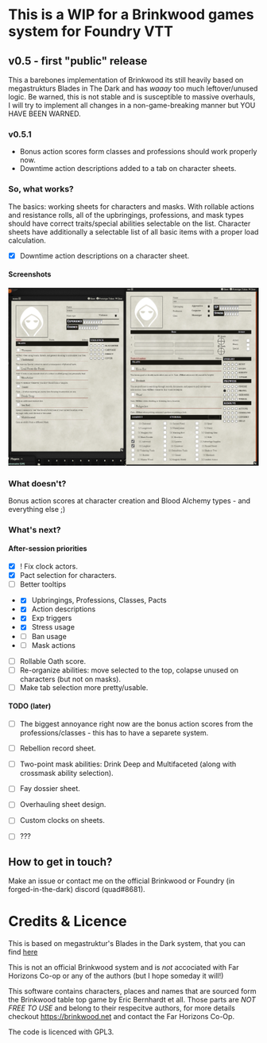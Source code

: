 # This is a WIP for a Brinkwood games system for Foundry VTT

## v0.5 - first "public" release
This a barebones implementation of Brinkwood its still heavily based on megastrukturs Blades in The Dark and has *waaay* too much leftover/unused logic.
Be warned, this is not stable and is susceptible to massive overhauls, I will try to implement all changes in a non-game-breaking manner but YOU HAVE BEEN WARNED.

### v0.5.1 
- Bonus action scores form classes and professions should work properly now.
- Downtime action descriptions added to a tab on character sheets.

### So, what works?
The basics: working sheets for characters and masks. With rollable actions and resistance rolls, all of the upbringings, professions, and mask types should have correct traits/special abilities selectable on the list. Character sheets have additionally a selectable list of all basic items with a proper load calculation.

- [x] Downtime action descriptions on a character sheet.

#### Screenshots

![image](./images/brinkwood_sheets.png)

### What doesn't?
Bonus action scores at character creation and Blood Alchemy types - and everything else ;)

### What's next?

#### After-session priorities
- [x] ! Fix clock actors.
- [x] Pact selection for characters.
- [ ] Better tooltips
- - [x] Upbringings, Professions, Classes, Pacts
- - [x] Action descriptions
- - [x] Exp triggers
- - [x] Stress usage
- - [ ] Ban usage
- - [ ] Mask actions
- [ ] Rollable Oath score.
- [ ] Re-organize abilities: move selected to the top, colapse unused on characters (but not on masks).
- [ ] Make tab selection more pretty/usable.

#### TODO (later)

- [ ] The biggest annoyance right now are the bonus action scores from the professions/classes - this has to have a separete system.
- [ ] Rebellion record sheet.
- [ ] Two-point mask abilities: Drink Deep and Multifaceted (along with crossmask ability selection).
- [ ] Fay dossier sheet.
- [ ] Overhauling sheet design.
- [ ] Custom clocks on sheets.
- [ ] ???


## How to get in touch?
Make an issue or contact me on the official Brinkwood or Foundry (in forged-in-the-dark) discord (quad#8681).

# Credits & Licence

This is based on megastruktur's Blades in the Dark system, that you can find [here](https://github.com/megastruktur/foundryvtt-blades-in-the-dark)

This is not an official Brinkwood system and is *not* accociated with Far Horizons Co-op or any of the authors (but I hope someday it will!) 

This software contains characters, places and names that are sourced form the Brinkwood table top game by Eric Bernhardt et all. 
Those parts are *NOT FREE TO USE* and belong to their respecitve authors, for more details checkout https://brinkwood.net and contact the Far Horizons Co-Op.

The code is licenced with GPL3.
